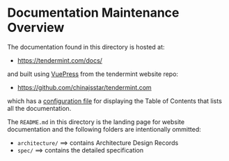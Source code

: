 # Documentation Maintenance Overview

The documentation found in this directory is hosted at:

- https://tendermint.com/docs/

and built using [VuePress](https://vuepress.vuejs.org/) from the tendermint website repo:

- https://github.com/chinajsstar/tendermint.com

which has a [configuration file](https://github.com/chinajsstar/tendermint.com/blob/develop/docs/.vuepress/config.js) for displaying
the Table of Contents that lists all the documentation.

The `README.md` in this directory is the landing page for
website documentation and the following folders are intentionally
ommitted:

- `architecture/` ==> contains Architecture Design Records
- `spec/` ==> contains the detailed specification
